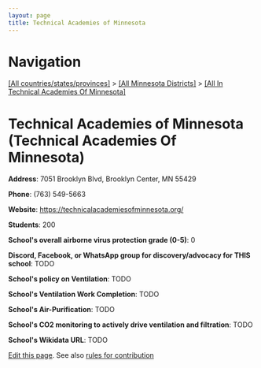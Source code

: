```yaml
---
layout: page
title: Technical Academies of Minnesota
---
```

# Navigation

[[All countries/states/provinces]](../../..) > [[All Minnesota Districts]](../..) > [[All In Technical Academies Of Minnesota]](..)

# Technical Academies of Minnesota (Technical Academies Of Minnesota)

**Address**: 7051 Brooklyn Blvd, Brooklyn Center, MN 55429

**Phone**: (763) 549-5663

**Website**: <https://technicalacademiesofminnesota.org/>

**Students**: 200

**School's overall airborne virus protection grade (0-5)**: 0

**Discord, Facebook, or WhatsApp group for discovery/advocacy for THIS school**: TODO

**School's policy on Ventilation**: TODO

**School's Ventilation Work Completion**: TODO

**School's Air-Purification**: TODO

**School's CO2 monitoring to actively drive ventilation and filtration**: TODO

**School's Wikidata URL**: TODO


[Edit this page](https://github.com/ventilate-schools/MN/edit/main/./Technical_Academies_Of_Minnesota/Technical_Academies_of_Minnesota.md). See also [rules for contribution](../../../contribution-rules/)